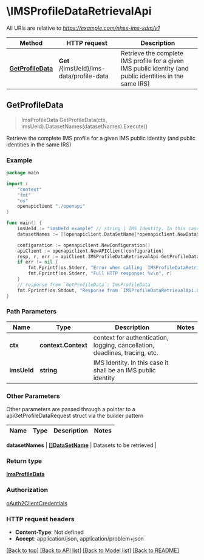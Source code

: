 # \IMSProfileDataRetrievalApi

All URIs are relative to *https://example.com/nhss-ims-sdm/v1*

Method | HTTP request | Description
------------- | ------------- | -------------
[**GetProfileData**](IMSProfileDataRetrievalApi.md#GetProfileData) | **Get** /{imsUeId}/ims-data/profile-data | Retrieve the complete IMS profile for a given IMS public identity (and public identities in the same IRS) 



## GetProfileData

> ImsProfileData GetProfileData(ctx, imsUeId).DatasetNames(datasetNames).Execute()

Retrieve the complete IMS profile for a given IMS public identity (and public identities in the same IRS) 

### Example

```go
package main

import (
    "context"
    "fmt"
    "os"
    openapiclient "./openapi"
)

func main() {
    imsUeId := "imsUeId_example" // string | IMS Identity. In this case it shall be an IMS public identity
    datasetNames := []openapiclient.DataSetName{*openapiclient.NewDataSetName()} // []DataSetName | Datasets to be retrieved (optional)

    configuration := openapiclient.NewConfiguration()
    apiClient := openapiclient.NewAPIClient(configuration)
    resp, r, err := apiClient.IMSProfileDataRetrievalApi.GetProfileData(context.Background(), imsUeId).DatasetNames(datasetNames).Execute()
    if err != nil {
        fmt.Fprintf(os.Stderr, "Error when calling `IMSProfileDataRetrievalApi.GetProfileData``: %v\n", err)
        fmt.Fprintf(os.Stderr, "Full HTTP response: %v\n", r)
    }
    // response from `GetProfileData`: ImsProfileData
    fmt.Fprintf(os.Stdout, "Response from `IMSProfileDataRetrievalApi.GetProfileData`: %v\n", resp)
}
```

### Path Parameters


Name | Type | Description  | Notes
------------- | ------------- | ------------- | -------------
**ctx** | **context.Context** | context for authentication, logging, cancellation, deadlines, tracing, etc.
**imsUeId** | **string** | IMS Identity. In this case it shall be an IMS public identity | 

### Other Parameters

Other parameters are passed through a pointer to a apiGetProfileDataRequest struct via the builder pattern


Name | Type | Description  | Notes
------------- | ------------- | ------------- | -------------

 **datasetNames** | [**[]DataSetName**](DataSetName.md) | Datasets to be retrieved | 

### Return type

[**ImsProfileData**](ImsProfileData.md)

### Authorization

[oAuth2ClientCredentials](../README.md#oAuth2ClientCredentials)

### HTTP request headers

- **Content-Type**: Not defined
- **Accept**: application/json, application/problem+json

[[Back to top]](#) [[Back to API list]](../README.md#documentation-for-api-endpoints)
[[Back to Model list]](../README.md#documentation-for-models)
[[Back to README]](../README.md)

